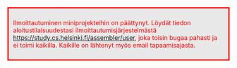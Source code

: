 <div style="color:red; border-style: solid; padding: 10px; margin-bottom: 15px; background-color: #E8E8E8;">

Ilmoittautuminen miniprojekteihin on päättynyt. Löydät tiedon aloitustilaisuudestasi ilmoittautumisjärjestelmästä <a href='https://study.cs.helsinki.fi/assembler/user'>https://study.cs.helsinki.fi/assembler/user</a>, joka toisin bugaa pahasti ja ei toimi kaikilla. Kaikille on lähtenyt myös email tapaamisajasta.

</div>